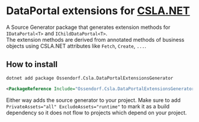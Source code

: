 # DataPortal extensions for [CSLA.NET](https://cslanet.com/)


 
 A Source Generator package that generates extension methods for `IDataPortal<T>` and `IChildDataPortal<T>`.  
 The extension methods are derived from annotated methods of business objects using CSLA.NET attributes like `Fetch`, `Create`, `...`.


 ## How to install

 ```bash
 dotnet add package Ossendorf.Csla.DataPortalExtensionsGenerator
 ```
 ```xml
 <PackageReference Include="Ossendorf.Csla.DataPortalExtensionsGenerator" Version="0.0.1-pre02" PrivateAssets="all" ExcludeAssets="runtime" />
 ```

 Either way adds the source generator to your project. Make sure to add `PrivateAssets="all" ExcludeAssets="runtime"` to mark it as a build dependency so it does not flow to projects which depend on your project.
